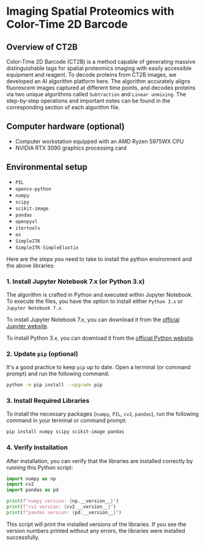 # Imaging Spatial Proteomics with Color-Time 2D Barcode
## Overview of CT2B
Color-Time 2D Barcode (CT2B) is a method capable of generating massive distinguishable tags for spatial proteomics imaging with easily accessible equipment and reagent. To decode proteins from CT2B images, we developed an AI algorithm platform here. The algorithm accurately aligns fluorescent images captured at different time points, and decodes proteins via two unique algorithms called `Subtraction` and `Linear unmixing`. The step-by-step operations and important notes can be found in the corresponding section of each algorithm file.

## Computer hardware (optional)
- Computer workstation equipped with an AMD Ryzen 5975WX CPU
- NVIDIA RTX 3090 graphics processing card

## Environmental setup
- `PIL`
- `opencv-python`
- `numpy`
- `scipy`
- `scikit-image`
- `pandas`
- `openpyxl`
- `itertools`
- `os`
- `SimpleITK`
- `SimpleITK-SimpleElastix`
  
Here are the steps you need to take to install the python environment and the above libraries:

### 1. Install Jupyter Notebook 7.x (or Python 3.x)
The algorithm is crafted in Python and executed within Jupyter Notebook.  To execute the files, you have the option to install either `Python 3.x` or `Jupyter Notebook 7.x`.

To install Jupyter Notebook 7.x, you can download it from the [official Jupyter website](https://jupyter.org/).

To install Python 3.x, you can download it from the [official Python website](https://www.python.org/).

### 2. Update `pip` (optional)
It's a good practice to keep `pip` up to date. Open a terminal (or command prompt) and run the following command:

```bash
python -m pip install --upgrade pip
```

### 3. Install Required Libraries
To install the necessary packages (`numpy`, `PIL`, `cv2`, `pandas`), run the following command in your terminal or command prompt:

```bash
pip install numpy scipy scikit-image pandas
```

### 4. Verify Installation
After installation, you can verify that the libraries are installed correctly by running this Python script:

```python
import numpy as np
import cv2
import pandas as pd

print(f"numpy version: {np.__version__}")
print(f"cv2 version: {cv2.__version__}")
print(f"pandas version: {pd.__version__}")
```

This script will print the installed versions of the libraries. If you see the version numbers printed without any errors, the libraries were installed successfully.
